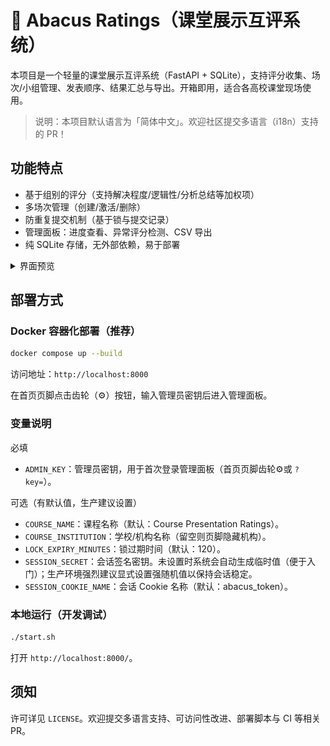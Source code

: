 # 🧮 Abacus Ratings（课堂展示互评系统）

本项目是一个轻量的课堂展示互评系统（FastAPI + SQLite），支持评分收集、场次/小组管理、发表顺序、结果汇总与导出。开箱即用，适合各高校课堂现场使用。

> 说明：本项目默认语言为「简体中文」。欢迎社区提交多语言（i18n）支持的 PR！

## 功能特点
- 基于组别的评分（支持解决程度/逻辑性/分析总结等加权项）
- 多场次管理（创建/激活/删除）
- 防重复提交机制（基于锁与提交记录）
- 管理面板：进度查看、异常评分检测、CSV 导出
- 纯 SQLite 存储，无外部依赖，易于部署

<details>
  <summary>界面预览</summary>
  
  <img src="assets/screenshot.png" alt="界面预览" width="520" />
</details>

## 部署方式
### Docker 容器化部署（推荐）
```bash
docker compose up --build
```

访问地址：`http://localhost:8000`

在首页页脚点击齿轮（⚙️）按钮，输入管理员密钥后进入管理面板。

### 变量说明
必填
- `ADMIN_KEY`：管理员密钥，用于首次登录管理面板（首页页脚齿轮⚙️或 `?key=`）。

可选（有默认值，生产建议设置）
- `COURSE_NAME`：课程名称（默认：Course Presentation Ratings）。
- `COURSE_INSTITUTION`：学校/机构名称（留空则页脚隐藏机构）。
- `LOCK_EXPIRY_MINUTES`：锁过期时间（默认：120）。
- `SESSION_SECRET`：会话签名密钥。未设置时系统会自动生成临时值（便于入门）；生产环境强烈建议显式设置强随机值以保持会话稳定。
- `SESSION_COOKIE_NAME`：会话 Cookie 名称（默认：abacus_token）。

### 本地运行（开发调试）
```bash
./start.sh
```
打开 `http://localhost:8000/`。

## 须知
许可详见 `LICENSE`。欢迎提交多语言支持、可访问性改进、部署脚本与 CI 等相关 PR。

